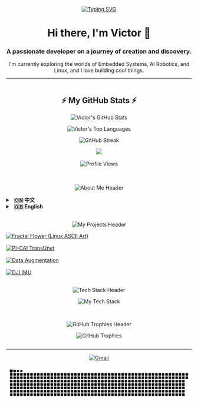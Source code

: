 <style>
/* ====== 诊断样式：如果这个红色边框没有出现，说明样式表未加载 ====== */
.profile-container {
  /* border: 2px solid red;  <-- 修复成功后，您可以删除这一行来移除红色边框 */
}

/* ====== 1. 全局布局：使用现代化的Flexbox进行两栏布局 ====== */
.profile-container {
  display: flex;
  flex-wrap: wrap; 
  gap: 20px;
}
.left-column {
  flex: 1;
  min-width: 320px;
}
.right-column {
  flex: 2;
  min-width: 350px;
}

/* ====== 2. 项目卡片网格与动画 ====== */
.projects-grid {
  display: grid;
  grid-template-columns: repeat(auto-fit, minmax(300px, 1fr));
  gap: 16px;
}

@keyframes card-entry {
  from { opacity: 0; transform: translateY(20px); }
  to { opacity: 1; transform: translateY(0); }
}

.project-card {
  display: block;
  transition: transform 0.3s ease-in-out, box-shadow 0.3s ease-in-out;
  opacity: 0; /* 动画开始前透明 */
  animation: card-entry 0.6s ease-out forwards;
}

.project-card:hover {
  transform: scale(1.05) translateY(-5px);
  box-shadow: 0 10px 25px rgba(0, 0, 0, 0.2);
}

/* 为项目卡片设置错开的入场动画延迟 */
.project-card:nth-child(1) { animation-delay: 0.2s; }
.project-card:nth-child(2) { animation-delay: 0.3s; }
.project-card:nth-child(3) { animation-delay: 0.4s; }
.project-card:nth-child(4) { animation-delay: 0.5s; }
</style>

<div align="center">
  <a href="https://git.io/typing-svg">
    <img src="https://readme-typing-svg.demolab.com?font=Fira+Code&weight=700&size=25&duration=4000&pause=1000&color=36BCF7&center=true&vCenter=true&width=435&lines=Hi%2C+I'm+Victor;Welcome+to+my+GitHub+Profile!" alt="Typing SVG" />
  </a>
  <h1>Hi there, I'm Victor 👋</h1>
  <h3>A passionate developer on a journey of creation and discovery.</h3>
  <p>I'm currently exploring the worlds of Embedded Systems, AI Robotics, and Linux, and I love building cool things.</p>
</div>

<hr />

<div class="profile-container">

  <div class="left-column">
    <h2 align="center">⚡ My GitHub Stats ⚡</h2>
    <p align="center">
      <img src="https://github-readme-stats.vercel.app/api?username=12sqawdwq&show_icons=true&theme=synthwave&icon_color=79ff97&hide_border=true&count_private=true&rank_icon=github" alt="Victor's GitHub Stats" />
    </p>
    <p align="center">
      <img src="https://github-readme-stats.vercel.app/api/top-langs/?username=12sqawdwq&layout=compact&theme=synthwave&hide_border=true&langs_count=8" alt="Victor's Top Languages" />
    </p>
    <p align="center">
      <img src="https://streak-stats.demolab.com/?user=12sqawdwq&theme=synthwave&hide_border=true" alt="GitHub Streak" />
    </p>
    <p align="center">
      <img src="https://github-readme-activity-graph.vercel.app/graph?username=12sqawdwq&theme=synthwave&bg_color=2b213a&hide_border=true&color=79ff97&line=9e4c98&point=e0c28a" width="100%"/>
    </p>
    <p align="center">
      <img src="https://komarev.com/ghpvc/?username=12sqawdwq&style=for-the-badge&color=blueviolet" alt="Profile Views"/>
    </p>
  </div>

  <div class="right-column">
    <p align="center">
      <img src="https://img.shields.io/badge/-🚀%20About%20Me%20%2F%20关于我-000000?style=for-the-badge&logo=About.me&logoColor=magenta" alt="About Me Header"/>
    </p>
    <details>
      <summary><strong>&nbsp; 🇨🇳 中文</strong></summary>
      <p align="left" style="line-height: 1.8;">
        &nbsp; - 🔭 我目前正致力于：<b>双足轮腿机器人步态算法、嵌入式+AI 机器人系统...</b><br>
        &nbsp; - 🌱 我正在深入学习：更高级的<b>机器人路径规划算法</b>与复杂的<b>物联网控制方案...</b><br>
        &nbsp; - 👯 我期望能在<b>智能机器人系统、嵌入式物联网</b>或<b>计算机视觉</b>相关的开源项目中进行协作。<br>
        &nbsp; - 🤔 我在为<b>无人驾驶系统寻找最优路径规划方案</b>和<b>实现高可靠性的多设备无线组网通信</b>方面寻求帮助。<br>
        &nbsp; - 💬 欢迎与我交流任何关于<b>STM32、ROS2、OpenMV/OpenCV</b>或<b>通信协议</b>的问题。<br>
        &nbsp; - 📫 如何联系我: <b>102450592zzy@gmail.com</b>
      </p>
    </details>
    <details>
      <summary><strong>&nbsp; 🇬🇧 English</strong></summary>
      <p align="left" style="line-height: 1.8;">
        &nbsp; - 🔭 I’m currently working on: <b>Gait algorithms for bipedal wheeled robots, Embedded+AI Robotics systems...</b><br>
        &nbsp; - 🌱 I’m currently learning: More advanced <b>robot path planning algorithms & complex IoT control schemes...</b><br>
        &nbsp; - 👯 I’m looking to collaborate on projects related to <b>intelligent robot systems, embedded IoT, or computer vision</b>.<br>
        &nbsp; - 🤔 I’m looking for help with: Optimal <b>path planning for autonomous systems</b> & reliable <b>multi-device wireless networking</b>.<br>
        &nbsp; - 💬 Ask me about: <b>STM32, ROS2, OpenMV/OpenCV,</b> or communication protocols.<br>
        &nbsp; - 📫 How to reach me: <b>102450592zzy@gmail.com</b>
      </p>
    </details>
    <br>
    <p align="center">
      <img src="https://img.shields.io/badge/-✨%20My%20Projects%20%2F%20我的项目-000000?style=for-the-badge&logo=GitHub&logoColor=cyan" alt="My Projects Header"/>
    </p>
    <div class="projects-grid">
      <a href="https://github.com/12sqawdwq/fractal_flower" target="_blank" class="project-card">
        <img src="https://github-readme-stats.vercel.app/api/pin/?username=12sqawdwq&repo=fractal_flower&theme=synthwave&description_lines_count=2" alt="Fractal Flower (Linux ASCII Art)" />
      </a>
      <a href="https://github.com/12sqawdwq/PI-CAI_TransUnet" target="_blank" class="project-card">
        <img src="https://github-readme-stats.vercel.app/api/pin/?username=12sqawdwq&repo=PI-CAI_TransUnet&theme=synthwave&description_lines_count=2" alt="PI-CAI TransUnet" />
      </a>
      <a href="https://github.com/12sqawdwq/Augmentation" target="_blank" class="project-card">
        <img src="https://github-readme-stats.vercel.app/api/pin/?username=12sqawdwq&repo=Augmentation&theme=synthwave&description_lines_count=2" alt="Data Augmentation" />
      </a>
      <a href="https://github.com/12sqawdwq/DJI-dev-board-c-imu" target="_blank" class="project-card">
        <img src="https://github-readme-stats.vercel.app/api/pin/?username=12sqawdwq&repo=DJI-dev-board-c-imu&theme=synthwave&description_lines_count=2" alt="DJI IMU" />
      </a>
    </div>
    <br>
    <p align="center">
      <img src="https://img.shields.io/badge/-🛠️%20Tech%20Stack-000000?style=for-the-badge&logo=Power-Automate&logoColor=lime" alt="Tech Stack Header"/>
    </p>
    <p align="center">
      <img src="https://skillicons.dev/icons?i=c,cpp,python,linux,ros,qt,js,react,nodejs,docker,git,vscode&perline=6&theme=dark" alt="My Tech Stack"/>
    </p>
    <br>
    <p align="center">
      <img src="https://img.shields.io/badge/-🏆%20GitHub%20Trophies-000000?style=for-the-badge&logo=Trophy&logoColor=gold" alt="GitHub Trophies Header"/>
    </p>
    <p align="center">
      <img src="https://github-profile-trophy.vercel.app/?username=12sqawdwq&theme=synthwave&column=5&margin-w=15&margin-h=15&no-frame=true" alt="GitHub Trophies"/>
    </p>
  </div>
</div>

<hr />

<p align="center">
  <a href="mailto:102450592zzy@gmail.com">
    <img src="https://img.shields.io/badge/Gmail-D14836?style=for-the-badge&logo=gmail&logoColor=white" alt="Gmail"/>
  </a>
</p>
<p align="center">
  <img src="https://raw.githubusercontent.com/12sqawdwq/12sqawdwq/main/dist/github-contribution-grid-snake-dark.svg?palette=github-dark" alt="contribution snake" />
</p>
